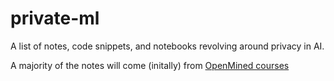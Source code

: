 # private-ml

A list of notes, code snippets, and notebooks revolving around privacy in AI.

A majority of the notes will come (initally) from [OpenMined courses](https://courses.openmined.org/)
